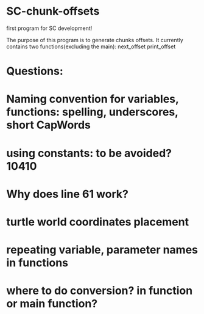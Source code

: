 # SC-chunk-offsets
first program for SC development!

The purpose of this program is to generate chunks offsets.
It currently contains two functions(excluding the main):
  next_offset
  print_offset


# Questions:
# Naming convention for variables, functions: spelling, underscores, short CapWords
# using constants: to be avoided?  10410
# Why does line 61 work?
# turtle world coordinates placement
# repeating variable, parameter names in functions
# where to do conversion?  in function or main function?
